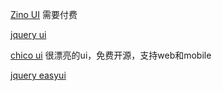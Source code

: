 [Zino UI](http://zinoui.com/)  需要付费

[jquery ui](http://jqueryui.com/) 
 
[chico ui](http://chico-ui.com.ar/) 很漂亮的ui，免费开源，支持web和mobile

[jquery easyui](http://jeasyui.com/)

